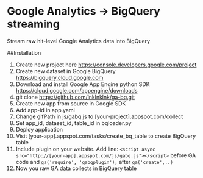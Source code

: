# Google Analytics -> BigQuery streaming
Stream raw hit-level Google Analytics data into BigQuery

##Installation

1. Create new project here https://console.developers.google.com/project
1. Create new dataset in Google BigQuery https://bigquery.cloud.google.com
1. Download and install Google App Engine python SDK https://cloud.google.com/appengine/downloads
1. git clone https://github.com/lnklnklnk/ga-bq.git
1. Create new app from source in Google SDK
1. Add app-id in app.yaml
1. Change gifPath in js/gabq.js to [your-project].appspot.com/collect
1. Set app_id, dataset_id, table_id in bqloader.py
1. Deploy application
1. Visit [your-app].appspot.com/tasks/create_bq_table to create BigQuery table
1. Include plugin on your website. Add line:  <code>&lt;script async src="http://[your-app].appspot.com/js/gabq.js"&gt;&lt;/script&gt;</code> before GA code and <code>ga('require', 'gabqplugin');</code> after <code>ga('create',..)</code>
1. Now you raw GA data collects in BigQuery table
